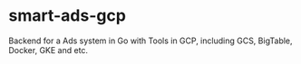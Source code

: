 # smart-ads-gcp
Backend for a Ads system in Go with Tools in GCP, including GCS, BigTable, Docker, GKE and etc.
